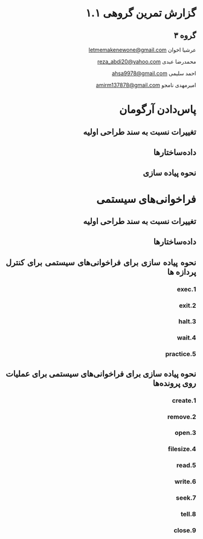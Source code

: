 <div dir="rtl" style="text-align: justify;">

# گزارش تمرین گروهی ۱.۱

گروه ۳
-----

عرشیا اخوان <letmemakenewone@gmail.com>

محمدرضا عبدی <reza_abdi20@yahoo.com>

احمد سلیمی <ahsa9978@gmail.com> 

امیرمهدی نامجو <amirm137878@gmail.com> 

پاس‌دادن آرگومان
============
تغییرات نسبت به سند طراحی اولیه
----------------

داده‌ساختار‌ها
----------------

نحوه پیاده سازی
----------------


فراخوانی‌های سیستمی
================
تغییرات نسبت به سند طراحی اولیه
----------------

داده‌ساختار‌ها
----------------

نحوه پیاده سازی برای فراخوانی‌های سیستمی برای کنترل پردازه ها
------------

### 1.exec

### 2.exit

### 3.halt

### 4.wait

### 5.practice

نحوه پیاده سازی برای فراخوانی‌های سیستمی برای عملیات روی پرونده‌ها
------------

### 1.create

### 2.remove

### 3.open

### 4.filesize

### 5.read

### 6.write

### 7.seek

### 8.tell

### 9.close

</div>